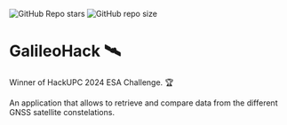![GitHub Repo stars](https://img.shields.io/github/stars/griush/GalileoHack?style=for-the-badge&logo=github&color=green)
![GitHub repo size](https://img.shields.io/github/repo-size/griush/GalileoHack?style=for-the-badge&logo=github)

# GalileoHack 🛰️
Winner of HackUPC 2024 ESA Challenge. 🏆

An application that allows to retrieve and compare data from the different GNSS satellite constelations.
